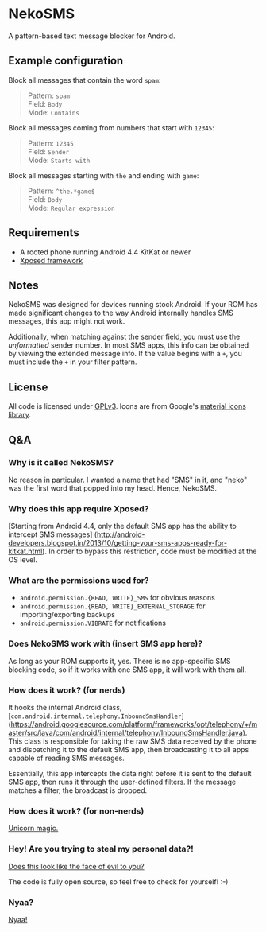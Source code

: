 # NekoSMS

A pattern-based text message blocker for Android.

## Example configuration

Block all messages that contain the word `spam`:
> Pattern: `spam`  
> Field: `Body`  
> Mode: `Contains`

Block all messages coming from numbers that start with `12345`:
> Pattern: `12345`  
> Field: `Sender`  
> Mode: `Starts with`

Block all messages starting with `the` and ending with `game`:
> Pattern: `^the.*game$`  
> Field: `Body`  
> Mode: `Regular expression`

## Requirements

- A rooted phone running Android 4.4 KitKat or newer
- [Xposed framework](http://forum.xda-developers.com/xposed)

## Notes

NekoSMS was designed for devices running stock Android. If your ROM has made
significant changes to the way Android internally handles SMS messages, this
app might not work.

Additionally, when matching against the sender field, you must use the
*unformatted* sender number. In most SMS apps, this info can be obtained by
viewing the extended message info. If the value begins with a `+`, you must
include the `+` in your filter pattern.

## License

All code is licensed under [GPLv3](http://www.gnu.org/licenses/gpl-3.0.txt).
Icons are from Google's [material icons library](https://design.google.com/icons/).

## Q&A

### Why is it called NekoSMS?

No reason in particular. I wanted a name that had "SMS" in it, and "neko" was the
first word that popped into my head. Hence, NekoSMS.

### Why does this app require Xposed?

[Starting from Android 4.4, only the default SMS app has the ability to intercept SMS messages]
(http://android-developers.blogspot.in/2013/10/getting-your-sms-apps-ready-for-kitkat.html).
In order to bypass this restriction, code must be modified at the OS level.

### What are the permissions used for?

- `android.permission.{READ, WRITE}_SMS` for obvious reasons
- `android.permission.{READ, WRITE}_EXTERNAL_STORAGE` for importing/exporting backups
- `android.permission.VIBRATE` for notifications

### Does NekoSMS work with (insert SMS app here)?

As long as your ROM supports it, yes. There is no app-specific SMS blocking
code, so if it works with one SMS app, it will work with them all.

### How does it work? (for nerds)

It hooks the internal Android class, [`com.android.internal.telephony.InboundSmsHandler`]
(https://android.googlesource.com/platform/frameworks/opt/telephony/+/master/src/java/com/android/internal/telephony/InboundSmsHandler.java).
This class is responsible for taking the raw SMS data received by the phone and
dispatching it to the default SMS app, then broadcasting it to all apps capable of
reading SMS messages.

Essentially, this app intercepts the data right before it is sent to the default
SMS app, then runs it through the user-defined filters. If the message matches
a filter, the broadcast is dropped.

### How does it work? (for non-nerds)

[Unicorn magic.](https://www.youtube.com/watch?v=wwZ4suij8oM)

### Hey! Are you trying to steal my personal data?!

[Does this look like the face of evil to you?](http://i.imgur.com/rOYrxsN.gif)

The code is fully open source, so feel free to check for yourself! :-)

### Nyaa?

[Nyaa!](http://i.imgur.com/EUkvvOl.jpg)